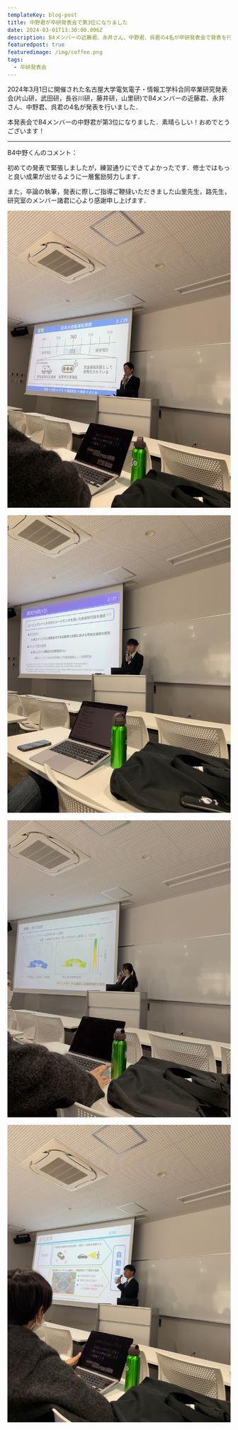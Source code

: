 ```yaml
---
templateKey: blog-post
title: 中野君が卒研発表会で第3位になりました
date: 2024-03-01T13:30:00.096Z
description: B4メンバーの近藤君、永井さん、中野君、呉君の4名が卒研発表会で発表を行いました．
featuredpost: true
featuredimage: /img/coffee.png
tags:
  - 卒研発表会
---
```


2024年3月1日に開催された名古屋大学電気電子・情報工学科合同卒業研究発表会(片山研，武田研，長谷川研，藤井研，山里研)でB4メンバーの近藤君、永井さん、中野君、呉君の4名が発表を行いました．

本発表会でB4メンバーの中野君が第3位になりました．素晴らしい！おめでとうございます！

---

B4中野くんのコメント：

初めての発表で緊張しましたが，練習通りにできてよかったです．修士ではもっと良い成果が出せるように一層奮励努力します．

また，卒論の執筆，発表に際しご指導ご鞭撻いただきました山里先生，路先生，研究室のメンバー諸君に心より感謝申し上げます．

![2024sotsuken](./20240301-sotsuken-1.jpeg)

![2024sotsuken](./20240301-sotsuken-2.jpeg)

![2024sotsuken](./20240301-sotsuken-3.jpeg)

![2024sotsuken](./20240301-sotsuken-4.jpeg)


